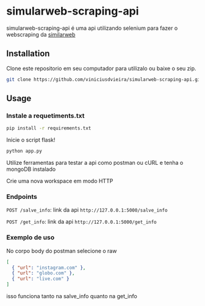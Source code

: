 # simularweb-scraping-api

simularweb-scraping-api é uma api utilizando selenium para fazer o webscraping da [similarweb](https://www.similarweb.com/pt/)

## Installation

Clone este repositorio em seu computador para utilizalo ou baixe o seu zip.

```bash
git clone https://github.com/viniciusdvieira/simularweb-scraping-api.git
```

## Usage

### Instale a requetiments.txt 

```bash
pip install -r requirements.txt
```
Inicie o script flask!
```bash
python app.py
```
Utilize ferramentas para testar a api como postman ou cURL e tenha o mongoDB instalado

Crie uma nova workspace em modo HTTP

### Endpoints

 `POST /salve_info`:
link da api `http://127.0.0.1:5000/salve_info`

`POST /get_info`:
link da api `http://127.0.0.1:5000/get_info`

### Exemplo de uso
No corpo body do postman selecione o raw 
```JSON
[
  { "url": "instagram.com" },
  { "url": "globo.com" },
  { "url": "live.com" }
]
```
isso funciona tanto na salve_info quanto na get_info
